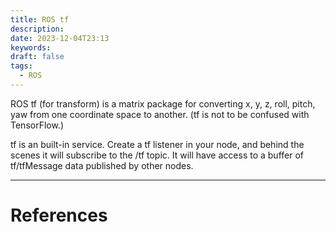 ```yaml
---
title: ROS tf
description: 
date: 2023-12-04T23:13
keywords: 
draft: false
tags:
  - ROS
---
```

ROS tf (for transform) is a matrix package for converting x, y, z, roll, pitch, yaw from one coordinate space to another.  (tf is not to be confused with TensorFlow.)

tf is an built-in service.  Create a tf listener in your node, and behind the scenes it will subscribe to the /tf topic.  It will have access to a buffer of tf/tfMessage data published by other nodes.

---
# References
